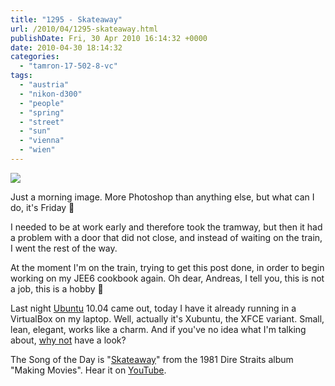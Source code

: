 ```yaml
---
title: "1295 - Skateaway"
url: /2010/04/1295-skateaway.html
publishDate: Fri, 30 Apr 2010 16:14:32 +0000
date: 2010-04-30 18:14:32
categories: 
  - "tamron-17-502-8-vc"
tags: 
  - "austria"
  - "nikon-d300"
  - "people"
  - "spring"
  - "street"
  - "sun"
  - "vienna"
  - "wien"
---
```

<a target="_blank" href="https://d25zfm9zpd7gm5.cloudfront.net/1200x1200/2010/20100430_074734_ps.jpg"><img src="https://d25zfm9zpd7gm5.cloudfront.net/0600x0600/2010/20100430_074734_ps.jpg" /></a>

Just a morning image. More Photoshop than anything else, but what can I do, it's Friday 🙂

 I needed to be at work early and therefore took the tramway, but then it had a problem with a door that did not close, and instead of waiting on the train, I went the rest of the way.

At the moment I'm on the train, trying to get this post done, in order to begin working on my JEE6 cookbook again. Oh dear, Andreas, I tell you, this is not a job, this is a hobby 🙂

 Last night <a target="_blank" href="http://www.ubuntu.com/">Ubuntu</a> 10.04 came out, today I have it already running in a VirtualBox on my laptop. Well, actually it's Xubuntu, the XFCE variant. Small, lean, elegant, works like a charm. And if you've no idea what I'm talking about, <a target="_blank" href="http://www.xubuntu.org/">why not</a> have a look?

The Song of the Day is "<a target="_blank" href="http://www.lyricsmode.com/lyrics/d/dire_straits/skateaway.html">Skateaway</a>" from the 1981 Dire Straits album "Making Movies". Hear it on <a target="_blank" href="http://www.youtube.com/watch?v=vcwl-Q7pAtY">YouTube</a>.
